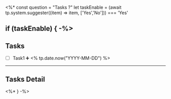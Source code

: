 <%*
const question = "Tasks ?"
let taskEnable = (await tp.system.suggester((item) => item, ['Yes','No'])) === 'Yes'

if (taskEnable) { -%>
---
## Tasks
- [ ] Task1 ➕ <% tp.date.now("YYYY-MM-DD") %>

---

## Tasks Detail


<%* } -%>